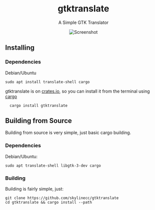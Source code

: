 <h1 align="center">gtktranslate</h1>
<p align="center">A Simple GTK Translator</p>
<p align="center"><img src="https://raw.githubusercontent.com/skylinecc/gtktranslate/master/docs/screenshot.png" alt="Screenshot"></p>

## Installing

### Dependencies
Debian/Ubuntu

```
sudo apt install translate-shell cargo
```

gtktranslate is on [crates.io](crates.io), so you can install it from the terminal using [cargo](https://github.com/rust-lang/cargo/)

```
  cargo install gtktranslate
```

## Building from Source
Building from source is very simple, just basic cargo building.

### Dependencies
Debian/Ubuntu:

```
sudo apt translate-shell libgtk-3-dev cargo
```

### Building
Building is fairly simple, just:

```
git clone https://github.com/skylinecc/gtktranslate
cd gtktranslate && cargo install --path
```

